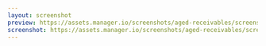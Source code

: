 ```yaml
---
layout: screenshot
preview: https://assets.manager.io/screenshots/aged-receivables/screenshot-small.png
screenshot: https://assets.manager.io/screenshots/aged-receivables/screenshot-large.png
---
```


